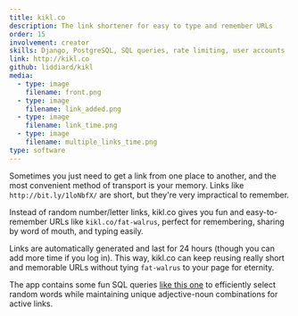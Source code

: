 ```yaml
---
title: kikl.co
description: The link shortener for easy to type and remember URLs
order: 15
involvement: creator
skills: Django, PostgreSQL, SQL queries, rate limiting, user accounts
link: http://kikl.co
github: liddiard/kikl
media:
  - type: image
    filename: front.png
  - type: image
    filename: link_added.png
  - type: image
    filename: link_time.png
  - type: image
    filename: multiple_links_time.png
type: software
---
```


Sometimes you just need to get a link from one place to another, and the most convenient method of transport is your memory. Links like `http://bit.ly/1loNbfX/` are short, but they're very impractical to remember.

Instead of random number/letter links, kikl.co gives you fun and easy-to-remember URLs like `kikl.co/fat-walrus`, perfect for remembering, sharing by word of mouth, and typing easily.

Links are automatically generated and last for 24 hours (though you can add more time if you log in). This way, kikl.co can keep reusing really short and memorable URLs without tying `fat-walrus` to your page for eternity.

The app contains some fun SQL queries [like this one](https://github.com/liddiard/kikl/blob/36b6215b6813fcebe070c1f1e952c4a570950354/shortener/views.py#L183) to efficiently select random words while maintaining unique adjective-noun combinations for active links.
